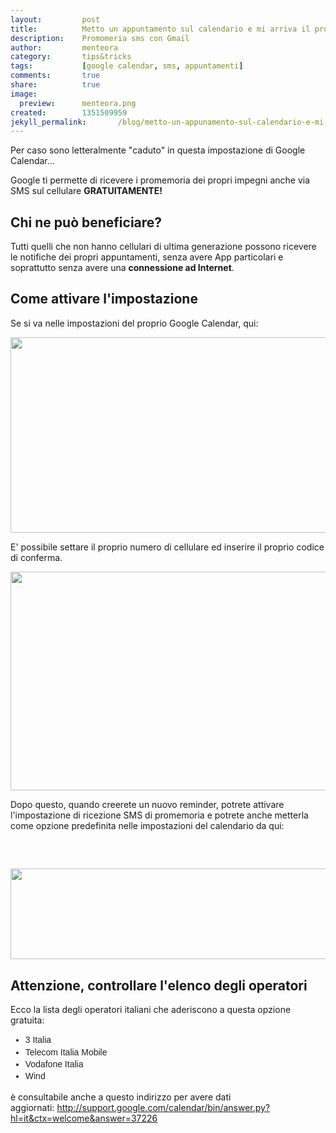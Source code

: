 ```yaml
---
layout: 		post
title:			Metto un appuntamento sul calendario e mi arriva il promemoria via SMS... sto parlando di Google Calendar
description: 	Promomeria sms con Gmail
author: 		menteora
category: 		tips&tricks
tags: 			[google calendar, sms, appuntamenti]
comments: 		true
share: 			true
image:			
  preview:      menteora.png
created:		1351509959
jekyll_permalink:		/blog/metto-un-appunamento-sul-calendario-e-mi-arriva-il-promemoria-sms-sto-parlando-di-google
---
```


<p>Per caso sono letteralmente "caduto" in questa impostazione di Google Calendar...</p><p>Google ti permette di ricevere i promemoria dei propri impegni anche via SMS sul cellulare&nbsp;<strong>GRATUITAMENTE!</strong></p><h2>Chi ne può beneficiare?</h2><p>Tutti quelli che non hanno cellulari di ultima generazione possono ricevere le notifiche dei propri appuntamenti, senza avere App particolari e soprattutto senza avere una <strong>connessione ad Internet</strong>.</p><h2>Come attivare l'impostazione</h2><p>Se si va nelle impostazioni del proprio Google Calendar, qui:</p><p><img alt="" src="/images/googlecalendarimpostazioni.png" style="width: 581px; height: 313px; "></p><p>E' possibile settare il proprio numero di cellulare ed inserire il proprio codice di conferma.</p><p><img alt="" src="/images/googlesms.png" style="width: 650px; height: 350px; "></p><p>Dopo questo, quando creerete un nuovo reminder, potrete attivare l'impostazione di ricezione SMS di promemoria e potrete anche metterla come opzione predefinita nelle impostazioni del calendario da qui:</p><p>&nbsp;</p><h2><img alt="" src="/images/impostazioninotificasms.png" style="width: 650px; height: 145px; "></h2><h2>Attenzione, controllare l'elenco degli operatori</h2><p>Ecco la lista degli operatori italiani che aderiscono a questa opzione gratuita:</p><ul style="color: rgb(34, 34, 34); font-family: Arial, Helvetica, sans-serif; line-height: 19.433332443237305px; "><li>3 Italia</li><li>Telecom Italia Mobile</li><li>Vodafone Italia</li><li>Wind</li></ul><p>è consultabile anche a questo indirizzo per avere dati aggiornati:&nbsp;<a href="http://support.google.com/calendar/bin/answer.py?hl=it&amp;ctx=welcome&amp;answer=37226">http://support.google.com/calendar/bin/answer.py?hl=it&amp;ctx=welcome&amp;answer=37226</a></p><p>&nbsp;</p>
